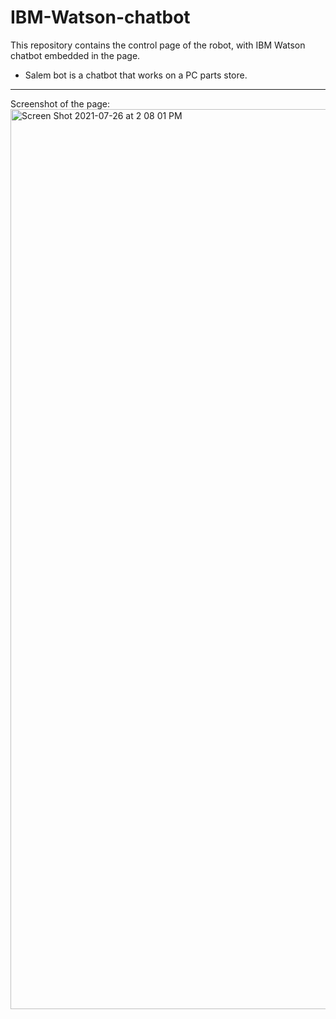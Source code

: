 # IBM-Watson-chatbot

This repository contains the control page of the robot, with IBM Watson chatbot embedded in the page.

- Salem bot is a chatbot that works on a PC parts store.
-----------------
Screenshot of the page:
<img width="1440" alt="Screen Shot 2021-07-26 at 2 08 01 PM" src="https://user-images.githubusercontent.com/49365262/126980213-45f25428-dd10-4034-b912-33a011e10d34.png">





